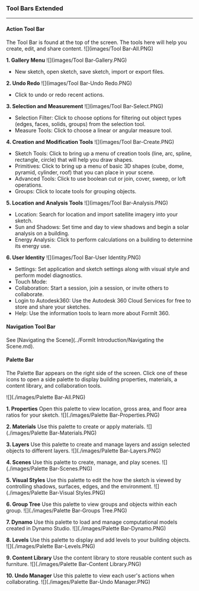 ### Tool Bars Extended
---

#### Action Tool Bar
The Tool Bar is found at the top of the screen. The tools here will help you create, edit, and share content.
![](images/Tool Bar-All.PNG)

**1. Gallery Menu**
![](images/Tool Bar-Gallery.PNG)
- New sketch, open sketch, save sketch, import or export files.

**2. Undo Redo**
![](images/Tool Bar-Undo Redo.PNG)
- Click to undo or redo recent actions.

**3. Selection and Measurement**
![](images/Tool Bar-Select.PNG)
- Selection Filter: Click to choose options for filtering out object types (edges, faces, solids, groups) from the selection tool.
- Measure Tools: Click to choose a linear or angular measure tool.

**4. Creation and Modification Tools**
![](images/Tool Bar-Create.PNG)
- Sketch Tools: Click to bring up a menu of creation tools (line, arc, spline, rectangle, circle) that will help you draw shapes.
- Primitives: Click to bring up a menu of basic 3D shapes (cube, dome, pyramid, cylinder, roof) that you can place in your scene.
- Advanced Tools: Click to use boolean cut or join, cover, sweep, or loft operations.
- Groups: Click to locate tools for grouping objects.

**5. Location and Analysis Tools**
![](images/Tool Bar-Analysis.PNG)
- Location: Search for location and import satellite imagery into your sketch.
- Sun and Shadows: Set time and day to view shadows and begin a solar analysis on a building.
- Energy Analysis: Click to perform calculations on a building to determine its energy use.

**6. User Identity**
![](images/Tool Bar-User Identity.PNG)
- Settings: Set application and sketch settings along with visual style and perform model diagnostics.
- Touch Mode: 
- Collaboration: Start a session, join a session, or invite others to collaborate.
- Login to Autodesk360: Use the Autodesk 360 Cloud Services for free to store and share your sketches.
- Help: Use the information tools to learn more about FormIt 360.

#### Navigation Tool Bar
See [Navigating the Scene](../FormIt Introduction/Navigating the Scene.md).

#### Palette Bar
The Palette Bar appears on the right side of the screen. Click one of these icons to open a side palette to display building properties, materials, a content library, and collaboration tools.

![](./images/Palette Bar-All.PNG)

**1. Properties** Open this palette to view location, gross area, and floor area ratios for your sketch.
![](./images/Palette Bar-Properties.PNG)

**2. Materials** Use this palette to create or apply materials.
![](./images/Palette Bar-Materials.PNG)

**3. Layers** Use this palette to create and manage layers and assign selected objects to different layers.
![](./images/Palette Bar-Layers.PNG)

**4. Scenes** Use this palette to create, manage, and play scenes.
![](./images/Palette Bar-Scenes.PNG)

**5. Visual Styles** Use this palette to edit the how the sketch is viewed by controlling shadows, surfaces, edges, and the environment.
![](./images/Palette Bar-Visual Styles.PNG)

**6. Group Tree** Use this palette to view groups and objects within each group. 
![](./images/Palette Bar-Groups Tree.PNG)

**7. Dynamo** Use this palette to load and manage computational models created in Dynamo Studio.
![](./images/Palette Bar-Dynamo.PNG)

**8. Levels** Use this palette to display and add levels to your building objects. 
![](./images/Palette Bar-Levels.PNG)

**9. Content Library** Use the content library to store reusable content such as furniture.
![](./images/Palette Bar-Content Library.PNG)

**10. Undo Manager** Use this palette to view each user's actions when collaborating.
![](./images/Palette Bar-Undo Manager.PNG)